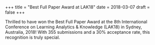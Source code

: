 +++
title = "Best Full Paper Award at LAK18"
date = 2018-03-07
draft = false
+++

Thrilled to have won the Best Full Paper Award at the 8th International Conference on Learning Analytics & Knowledge (LAK18) in Sydney, Australia, 2018! With 355 submissions and a 30% acceptance rate, this recognition is truly special.
